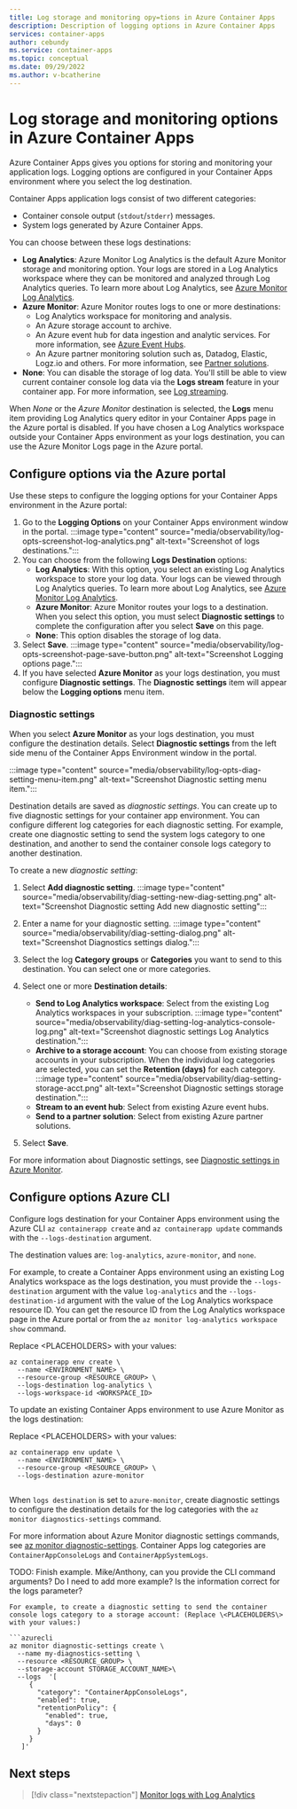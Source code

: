 ```yaml
---
title: Log storage and monitoring opy=tions in Azure Container Apps
description: Description of logging options in Azure Container Apps
services: container-apps
author: cebundy
ms.service: container-apps
ms.topic: conceptual
ms.date: 09/29/2022
ms.author: v-bcatherine
---
```


# Log storage and monitoring options in Azure Container Apps

Azure Container Apps gives you options for storing and monitoring your application logs. Logging options are configured in your Container Apps environment where you select the log destination.  

Container Apps application logs consist of two different categories:

- Container console output (`stdout`/`stderr`) messages.
- System logs generated by Azure Container Apps.

You can choose between these logs destinations:

- **Log Analytics**: Azure Monitor Log Analytics is the default Azure Monitor storage and monitoring option.  Your logs are stored in a Log Analytics workspace where they can be monitored and analyzed through Log Analytics queries.  To learn more about Log Analytics, see [Azure Monitor Log Analytics](log-monitoring.md).
- **Azure Monitor**: Azure Monitor routes logs to one or more destinations:
    - Log Analytics workspace for monitoring and analysis.
    - An Azure storage account to archive.
    - An Azure event hub for data ingestion and analytic services. For more information, see [Azure Event Hubs](../event-hubs/event-hubs-about.md).
    - An Azure partner monitoring solution such as, Datadog, Elastic, Logz.io and others.  For more information, see [Partner solutions](../partner-solutions/overview.md).  
- **None**: You can disable the storage of log data. You'll still be able to view current container console log data via the **Logs stream** feature in your container app.  For more information, see [Log streaming](log-streaming.md).

When *None* or the *Azure Monitor* destination is selected, the **Logs** menu item providing Log Analytics query editor in your Container Apps page in the Azure portal is disabled.  If you have chosen a Log Analytics workspace outside your Container Apps environment as your logs destination, you can use the Azure Monitor Logs page in the Azure portal.

## Configure options via the Azure portal


Use these steps to configure the logging options for your Container Apps environment in the Azure portal:

1. Go to the **Logging Options** on your Container Apps environment window in the portal.
    :::image type="content" source="media/observability/log-opts-screenshot-log-analytics.png" alt-text="Screenshot of logs destinations.":::
1. You can choose from the following **Logs Destination** options:
    - **Log Analytics**: With this option, you select an existing Log Analytics workspace to store your log data.  Your logs can be viewed through Log Analytics queries.  To learn more about Log Analytics, see [Azure Monitor Log Analytics](log-monitoring.md).
    - **Azure Monitor**: Azure Monitor routes your logs to a destination. When you select this option, you must select **Diagnostic settings** to complete the configuration after you select **Save** on this page.
    - **None**:  This option disables the storage of log data.
1. Select **Save**.
    :::image type="content" source="media/observability/log-opts-screenshot-page-save-button.png" alt-text="Screenshot Logging options page.":::
1. If you have selected **Azure Monitor** as your logs destination, you must configure **Diagnostic settings**.  The **Diagnostic settings** item will appear below the **Logging options** menu item.

### Diagnostic settings

When you select **Azure Monitor** as your logs destination, you must configure the destination details. Select **Diagnostic settings** from the left side menu of the Container Apps Environment window in the portal.

:::image type="content" source="media/observability/log-opts-diag-setting-menu-item.png" alt-text="Screenshot Diagnostic setting menu item.":::

Destination details are saved as *diagnostic settings*.  You can create up to five diagnostic settings for your container app environment. You can configure different log categories for each diagnostic setting. For example, create one diagnostic setting to send the system logs category to one destination, and another to send the container console logs category to another destination.

To create a new *diagnostic setting*:

1. Select **Add diagnostic setting**.
    :::image type="content" source="media/observability/diag-setting-new-diag-setting.png" alt-text="Screenshot Diagnostic setting Add new diagnostic setting":::
1. Enter a name for your diagnostic setting.
    :::image type="content" source="media/observability/diag-setting-dialog.png" alt-text="Screenshot Diagnostics settings dialog.":::
1. Select the log **Category groups** or **Categories** you want to send to this destination.  You can select one or more categories.  

1. Select one or more **Destination details**:
    - **Send to Log Analytics workspace**:  Select from the existing Log Analytics workspaces in your subscription.
    :::image type="content" source="media/observability/diag-setting-log-analytics-console-log.png" alt-text="Screenshot diagnostic settings Log Analytics destination.":::
    - **Archive to a storage account**:  You can choose from existing storage accounts in your subscription.  When the individual log categories are selected, you can set the **Retention (days)** for each category.
    :::image type="content" source="media/observability/diag-setting-storage-acct.png" alt-text="Screenshot Diagnostic settings storage destination.":::
    - **Stream to an event hub**:  Select from existing Azure event hubs.  
    - **Send to a partner solution**: Select from existing Azure partner solutions.  
1. Select **Save**.

For more information about Diagnostic settings, see [Diagnostic settings in Azure Monitor](../azure-monitor/essentials/diagnostic-settings.md).

## Configure options Azure CLI

Configure logs destination for your Container Apps environment using the Azure CLI `az containerapp create` and `az containerapp update` commands with the `--logs-destination` argument.  

The destination values are: `log-analytics`, `azure-monitor`, and `none`.

For example, to create a Container Apps environment using an existing Log Analytics workspace as the logs destination, you must provide the `--logs-destination` argument with the value `log-analytics` and the `--logs-destination-id` argument with the value of the Log Analytics workspace resource ID.  You can get the resource ID from the Log Analytics workspace page in the Azure portal or from the ```az monitor log-analytics workspace show``` command.

Replace \<PLACEHOLDERS\> with your values:

```azurecli
az containerapp env create \
  --name <ENVIRONMENT_NAME> \
  --resource-group <RESOURCE_GROUP> \
  --logs-destination log-analytics \
  --logs-workspace-id <WORKSPACE_ID>
```

To update an existing Container Apps environment to use Azure Monitor as the logs destination:

Replace \<PLACEHOLDERS\> with your values:

```azurecli
az containerapp env update \
  --name <ENVIRONMENT_NAME> \
  --resource-group <RESOURCE_GROUP> \
  --logs-destination azure-monitor 
  
```

When  `logs destination` is set to `azure-monitor`, create diagnostic settings to configure the destination details for the log categories with the `az monitor diagnostics-settings` command.  

For more information about Azure Monitor diagnostic settings commands, see [az monitor diagnostic-settings](/cli/azure/monitor/diagnostic-settings).  Container Apps log categories are `ContainerAppConsoleLogs` and `ContainerAppSystemLogs`.

TODO: Finish example.  Mike/Anthony, can you provide the CLI command arguments?  Do I need to add more example?  Is the information correct for the logs parameter?

```azurecli
For example, to create a diagnostic setting to send the container console logs category to a storage account: (Replace \<PLACEHOLDERS\> with your values:)

```azurecli
az monitor diagnostic-settings create \
  --name my-diagnostics-setting \
  --resource <RESOURCE_GROUP> \
  --storage-account STORAGE_ACCOUNT_NAME>\
  --logs  '[
     {
       "category": "ContainerAppConsoleLogs",
       "enabled": true,
       "retentionPolicy": {
         "enabled": true,
         "days": 0
       }
     }
   ]'
```

## Next steps

> [!div class="nextstepaction"]
> [Monitor logs with Log Analytics](log-monitoring.md)
